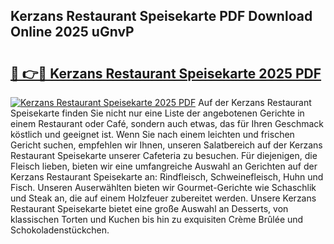 ## Kerzans Restaurant Speisekarte PDF Download Online 2025 uGnvP

# <h2><a href="http://gcc53k.nevu.top/?p=Kerzans+Restaurant+Speisekarte">🔗 👉🔴 Kerzans Restaurant Speisekarte 2025 PDF</a></h2>

[![Kerzans Restaurant Speisekarte 2025 PDF](https://i.imgur.com/dBaPXMq.png)](http://gcc53k.nevu.top/?p=Kerzans+Restaurant+Speisekarte)
Auf der Kerzans Restaurant Speisekarte finden Sie nicht nur eine Liste der angebotenen Gerichte in einem Restaurant oder Café, sondern auch etwas, das für Ihren Geschmack köstlich und geeignet ist. Wenn Sie nach einem leichten und frischen Gericht suchen, empfehlen wir Ihnen, unseren Salatbereich auf der Kerzans Restaurant Speisekarte unserer Cafeteria zu besuchen. Für diejenigen, die Fleisch lieben, bieten wir eine umfangreiche Auswahl an Gerichten auf der Kerzans Restaurant Speisekarte an: Rindfleisch, Schweinefleisch, Huhn und Fisch. Unseren Auserwählten bieten wir Gourmet-Gerichte wie Schaschlik und Steak an, die auf einem Holzfeuer zubereitet werden. Unsere Kerzans Restaurant Speisekarte bietet eine große Auswahl an Desserts, von klassischen Torten und Kuchen bis hin zu exquisiten Crème Brûlée und Schokoladenstückchen.
